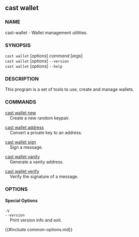 ## cast wallet

### NAME

cast-wallet - Wallet management utilities.

### SYNOPSIS

`cast wallet` [*options*] *command* [*args*]  
`cast wallet` [*options*] `--version`  
`cast wallet` [*options*] `--help`

### DESCRIPTION

This program is a set of tools to use, create and manage wallets.

### COMMANDS

[cast wallet new](./cast-wallet-new.md)  
&nbsp;&nbsp;&nbsp;&nbsp;Create a new random keypair.

[cast wallet address](./cast-wallet-address.md)  
&nbsp;&nbsp;&nbsp;&nbsp;Convert a private key to an address.

[cast wallet sign](./cast-wallet-sign.md)  
&nbsp;&nbsp;&nbsp;&nbsp;Sign a message.

[cast wallet vanity](./cast-wallet-vanity.md)  
&nbsp;&nbsp;&nbsp;&nbsp;Generate a vanity address.

[cast wallet verify](./cast-wallet-verify.md)  
&nbsp;&nbsp;&nbsp;&nbsp;Verify the signature of a message.

### OPTIONS

#### Special Options

`-V`  
`--version`  
&nbsp;&nbsp;&nbsp;&nbsp;Print version info and exit.

{{#include common-options.md}}
